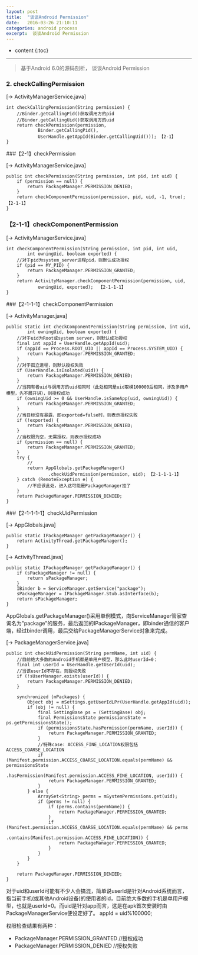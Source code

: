 ```yaml
---
layout: post
title:  "谈谈Android Permission"
date:   2016-03-26 21:10:11
categories: android process
excerpt:  谈谈Android Permission
---
```


* content
{:toc}

---

> 基于Android 6.0的源码剖析， 谈谈Android Permission


### 2. checkCallingPermission

[-> ActivityManagerService.java]

    int checkCallingPermission(String permission) {
        //Binder.getCallingPid()获取调用方的pid
        //Binder.getCallingUid()获取调用方的uid
        return checkPermission(permission,
                Binder.getCallingPid(),
                UserHandle.getAppId(Binder.getCallingUid())); 【2-1】
    }

###【2-1】checkPermission

[-> ActivityManagerService.java]

    public int checkPermission(String permission, int pid, int uid) {
        if (permission == null) {
            return PackageManager.PERMISSION_DENIED;
        }
        return checkComponentPermission(permission, pid, uid, -1, true); 【2-1-1】
    }

### 【2-1-1】checkComponentPermission

[-> ActivityManagerService.java]

    int checkComponentPermission(String permission, int pid, int uid,
            int owningUid, boolean exported) {
        //对于pid为system_server进程pid，则默认成功授权
        if (pid == MY_PID) {
            return PackageManager.PERMISSION_GRANTED;
        }
        return ActivityManager.checkComponentPermission(permission, uid,
                owningUid, exported);  【2-1-1-1】
    }

###【2-1-1-1】checkComponentPermission

[-> ActivityManager.java]

    public static int checkComponentPermission(String permission, int uid,
            int owningUid, boolean exported) {
        //对于uid为Root或system server，则默认成功授权
        final int appId = UserHandle.getAppId(uid);
        if (appId == Process.ROOT_UID || appId == Process.SYSTEM_UID) {
            return PackageManager.PERMISSION_GRANTED;
        }
        //对于孤立进程，则默认授权失败
        if (UserHandle.isIsolated(uid)) {
            return PackageManager.PERMISSION_DENIED;
        }
        //当拥有者uid与调用方的uid相同时（此处相同是uid取模100000后相同，涉及多用户模型，先不展开讲），则授权成功
        if (owningUid >= 0 && UserHandle.isSameApp(uid, owningUid)) {
            return PackageManager.PERMISSION_GRANTED;
        }
        //当目标没有暴露，即exported=false时，则表示授权失败
        if (!exported) {
            return PackageManager.PERMISSION_DENIED;
        }
        //当权限为空，无需授权，则表示授权成功
        if (permission == null) {
            return PackageManager.PERMISSION_GRANTED;
        }
        try {
            //
            return AppGlobals.getPackageManager()
                    .checkUidPermission(permission, uid); 【2-1-1-1-1】
        } catch (RemoteException e) {
            //不应该此处，进入这可能是PackageManager挂了
        }
        return PackageManager.PERMISSION_DENIED;
    }

###【2-1-1-1-1】checkUidPermission

[-> AppGlobals.java]

    public static IPackageManager getPackageManager() {
        return ActivityThread.getPackageManager();
    }

[-> ActivityThread.java]

    public static IPackageManager getPackageManager() {
        if (sPackageManager != null) {
            return sPackageManager;
        }
        IBinder b = ServiceManager.getService("package");
        sPackageManager = IPackageManager.Stub.asInterface(b);
        return sPackageManager;
    }

AppGlobals.getPackageManager()采用单例模式，向ServiceManager管家查询名为"package"的服务，最后返回的IPackageManager，即binder通信的客户端，经过binder调用，最后交给PackageManagerService对象来完成。


[-> PackageManagerService.java]

    public int checkUidPermission(String permName, int uid) {
        //目前绝大多数的Android手机都是单用户模型，那么此时userId=0；
        final int userId = UserHandle.getUserId(uid);
        //当该userId不存在，则授权失败
        if (!sUserManager.exists(userId)) {
            return PackageManager.PERMISSION_DENIED;
        }

        synchronized (mPackages) {
            Object obj = mSettings.getUserIdLPr(UserHandle.getAppId(uid));
            if (obj != null) {
                final SettingBase ps = (SettingBase) obj;
                final PermissionsState permissionsState = ps.getPermissionsState();
                if (permissionsState.hasPermission(permName, userId)) {
                    return PackageManager.PERMISSION_GRANTED;
                }
                //特殊case: ACCESS_FINE_LOCATION权限包括ACCESS_COARSE_LOCATION
                if (Manifest.permission.ACCESS_COARSE_LOCATION.equals(permName) && permissionsState
                        .hasPermission(Manifest.permission.ACCESS_FINE_LOCATION, userId)) {
                    return PackageManager.PERMISSION_GRANTED;
                }
            } else {
                ArraySet<String> perms = mSystemPermissions.get(uid);
                if (perms != null) {
                    if (perms.contains(permName)) {
                        return PackageManager.PERMISSION_GRANTED;
                    }
                    if (Manifest.permission.ACCESS_COARSE_LOCATION.equals(permName) && perms
                            .contains(Manifest.permission.ACCESS_FINE_LOCATION)) {
                        return PackageManager.PERMISSION_GRANTED;
                    }
                }
            }
        }

        return PackageManager.PERMISSION_DENIED;
    }

对于uid和userId可能有不少人会搞混，简单说userId是针对Android系统而言，指当前手机(或其他Android设备)的使用者的id，目前绝大多数的手机是单用户模型，也就是userId=0。而uid是针对app而言，这是在apk首次安装时由PackageManagerService便设定好了。 appId = uid%100000;


权限检查结果有两种：

- PackageManager.PERMISSION_GRANTED //授权成功
- PackageManager.PERMISSION_DENIED  //授权失败

